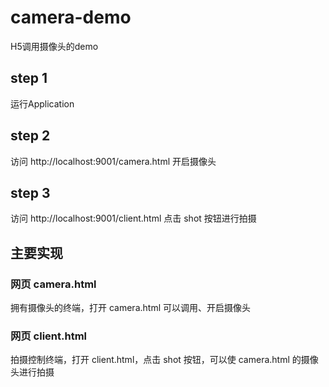 # camera-demo
H5调用摄像头的demo

## step 1
运行Application

## step 2
访问 http://localhost:9001/camera.html 开启摄像头

## step 3
访问 http://localhost:9001/client.html 点击 shot 按钮进行拍摄

## 主要实现

### 网页 camera.html
拥有摄像头的终端，打开 camera.html 可以调用、开启摄像头

### 网页 client.html
拍摄控制终端，打开 client.html，点击 shot 按钮，可以使 camera.html 的摄像头进行拍摄
